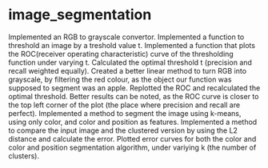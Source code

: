# image_segmentation
Implemented an RGB to grayscale convertor.
Implemented a function to threshold an image by a treshold value t.
Implemented a function that plots the ROC(receiver operating characteristic) curve of the thresholding function under varying t.
Calculated the optimal threshold t (precision and recall weighted equally).
Created a better linear method to turn RGB into grayscale, by filtering the red colour, as the object our function was supposed to segment was an apple.
Replotted the ROC and recalculated the optimal threshold.
Better results can be noted, as the ROC curve is closer to the top left corner of the plot (the place where precision and recall are perfect).
Implemented a method to segment the image using k-means, using only color, and color and position as features.
Implemented a method to compare the input image and the clustered version by using the L2 distance and calculate the error.
Plotted error curves for both the color and color and position segmentation algorithm, under variying k (the number of clusters).
